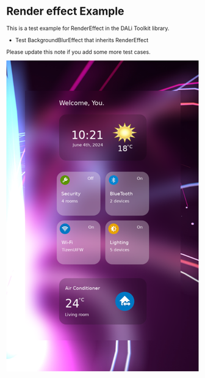 # Render effect Example

This is a test example for RenderEffect in the DALi Toolkit library.

- Test BackgroundBlurEffect that inherits RenderEffect

Please update this note if you add some more test cases.

![](./render-effects.png)
